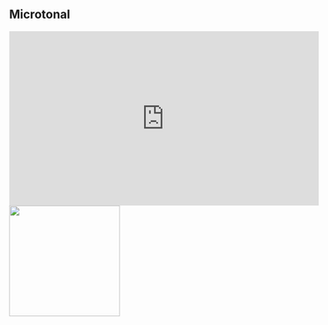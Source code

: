 ## Microtonal

<iframe width="560" height="315" src="https://www.youtube-nocookie.com/embed/8nG0T1t9WUY" frameborder="0" allow="accelerometer; autoplay; encrypted-media; gyroscope; picture-in-picture" allowfullscreen></iframe>

<img class="fragment" style="width: 200px; position: fixed"  src="https://media.giphy.com/media/jsB5Wg1XvCzyHGESec/giphy.gif" />
